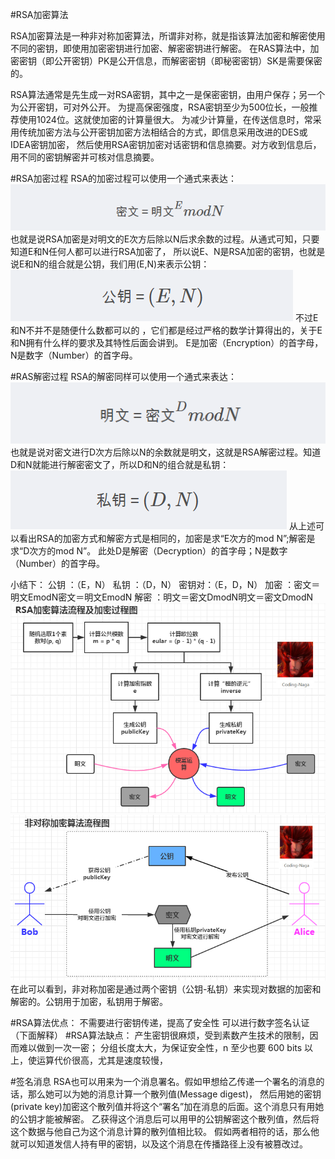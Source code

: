 #RSA加密算法

RSA加密算法是一种非对称加密算法，所谓非对称，就是指该算法加密和解密使用不同的密钥，即使用加密密钥进行加密、解密密钥进行解密。
在RAS算法中，加密密钥（即公开密钥）PK是公开信息，而解密密钥（即秘密密钥）SK是需要保密的。

RSA算法通常是先生成一对RSA密钥，其中之一是保密密钥，由用户保存；另一个为公开密钥，可对外公开。
为提高保密强度，RSA密钥至少为500位长，一般推荐使用1024位。这就使加密的计算量很大。
为减少计算量，在传送信息时，常采用传统加密方法与公开密钥加密方法相结合的方式，即信息采用改进的DES或IDEA密钥加密，
然后使用RSA密钥加密对话密钥和信息摘要。对方收到信息后，用不同的密钥解密并可核对信息摘要。

#RSA加密过程
RSA的加密过程可以使用一个通式来表达：
![img.png](img.png)
也就是说RSA加密是对明文的E次方后除以N后求余数的过程。从通式可知，只要知道E和N任何人都可以进行RSA加密了，
所以说E、N是RSA加密的密钥，也就是说E和N的组合就是公钥，我们用(E,N)来表示公钥：
![img_1.png](img_1.png)
不过E和N不并不是随便什么数都可以的 ，它们都是经过严格的数学计算得出的，关于E和N拥有什么样的要求及其特性后面会讲到。
E是加密（Encryption）的首字母，N是数字（Number）的首字母。

#RAS解密过程
RSA的解密同样可以使用一个通式来表达：
![img_2.png](img_2.png)
也就是说对密文进行D次方后除以N的余数就是明文，这就是RSA解密过程。知道D和N就能进行解密密文了，所以D和N的组合就是私钥：
![img_3.png](img_3.png)
从上述可以看出RSA的加密方式和解密方式是相同的，加密是求“E次方的mod N”;解密是求“D次方的mod N”。
此处D是解密（Decryption）的首字母；N是数字（Number）的首字母。

小结下：
公钥	：（E，N）
私钥	：（D，N）
密钥对：（E，D，N）
加密 ：密文＝明文EmodN密文＝明文EmodN
解密 ：明文＝密文DmodN明文＝密文DmodN
![img_5.png](img_5.png)
![img_4.png](img_4.png)
在此可以看到，非对称加密是通过两个密钥（公钥-私钥）来实现对数据的加密和解密的。公钥用于加密，私钥用于解密。

#RSA算法优点：
不需要进行密钥传递，提高了安全性
可以进行数字签名认证（下面解释）
#RSA算法缺点：
产生密钥很麻烦，受到素数产生技术的限制，因而难以做到一次一密；
分组长度太大，为保证安全性，n 至少也要 600 bits 以上，使运算代价很高，尤其是速度较慢，

#签名消息
RSA也可以用来为一个消息署名。假如甲想给乙传递一个署名的消息的话，那么她可以为她的消息计算一个散列值(Message digest)，
然后用她的密钥(private key)加密这个散列值并将这个“署名”加在消息的后面。这个消息只有用她的公钥才能被解密。
乙获得这个消息后可以用甲的公钥解密这个散列值，然后将这个数据与他自己为这个消息计算的散列值相比较。
假如两者相符的话，那么他就可以知道发信人持有甲的密钥，以及这个消息在传播路径上没有被篡改过。